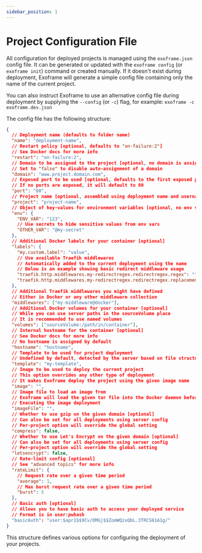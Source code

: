 ```yaml
---
sidebar_position: 1
---
```


# Project Configuration File

All configuration for deployed projects is managed using the `exoframe.json` config file. It can be generated or updated with the `exoframe config` (or `exoframe init`) command or created manually. If it doesn't exist during deployment, Exoframe will generate a simple config file containing only the name of the current project.

You can also instruct Exoframe to use an alternative config file during deployment by supplying the `--config` (or `-c`) flag, for example: `exoframe -c exoframe.dev.json`

The config file has the following structure:

```json
{
  // Deployment name (defaults to folder name)
  "name": "deployment-name",
  // Restart policy [optional, defaults to "on-failure:2"]
  // See Docker docs for more info
  "restart": "on-failure:2",
  // Domain to be assigned to the project [optional, no domain is assigned by default]
  // Set to "false" to disable auto-assignment of a domain
  "domain": "www.project.domain.com",
  // Exposed port to be used [optional, defaults to the first exposed port]
  // If no ports are exposed, it will default to 80
  "port": "80",
  // Project name [optional, assembled using deployment name and username by default]
  "project": "project-name",
  // Object of key-values for environment variables [optional, no env vars are assigned by default]
  "env": {
    "ENV_VAR": "123",
    // Use secrets to hide sensitive values from env vars
    "OTHER_VAR": "@my-secret"
  },
  // Additional Docker labels for your container [optional]
  "labels": {
    "my.custom.label": "value",
    // Use available Traefik middlewares
    // Automatically added to the current deployment using the name
    // Below is an example showing basic redirect middleware usage
    "traefik.http.middlewares.my-redirectregex.redirectregex.regex": "^https://domain.redirect/(.*)",
    "traefik.http.middlewares.my-redirectregex.redirectregex.replacement": "https://domain.new/$${1}"
  },
  // Additional Traefik middlewares you might have defined
  // Either in Docker or any other middleware collection
  "middlewares": ["my-middleware@docker"],
  // Additional Docker volumes for your container [optional]
  // While you can use server paths in the sourceVolume place
  // It is recommended to use named volumes
  "volumes": ["sourceVolume:/path/in/container"],
  // Internal hostname for the container [optional]
  // See Docker docs for more info
  // No hostname is assigned by default
  "hostname": "hostname",
  // Template to be used for project deployment
  // Undefined by default, detected by the server based on file structure
  "template": "my-template",
  // Image to be used to deploy the current project
  // This option overrides any other type of deployment
  // It makes Exoframe deploy the project using the given image name
  "image": "",
  // Image file to load an image from
  // Exoframe will load the given tar file into the Docker daemon before
  // Executing the image deployment
  "imageFile": "",
  // Whether to use gzip on the given domain [optional]
  // Can also be set for all deployments using server config
  // Per-project option will override the global setting
  "compress": false,
  // Whether to use Let's Encrypt on the given domain [optional]
  // Can also be set for all deployments using server config
  // Per-project option will override the global setting
  "letsencrypt": false,
  // Rate-limit config [optional]
  // See "advanced topics" for more info
  "rateLimit": {
    // Request rate over a given time period
    "average": 1,
    // Max burst request rate over a given time period
    "burst": 5
  },
  // Basic auth [optional]
  // Allows you to have basic auth to access your deployed service
  // Format is in user:pwhash
  "basicAuth": "user:$apr1$$9Cv/OMGj$$ZomWQzuQbL.3TRCS81A1g/"
}
```

This structure defines various options for configuring the deployment of your projects.
